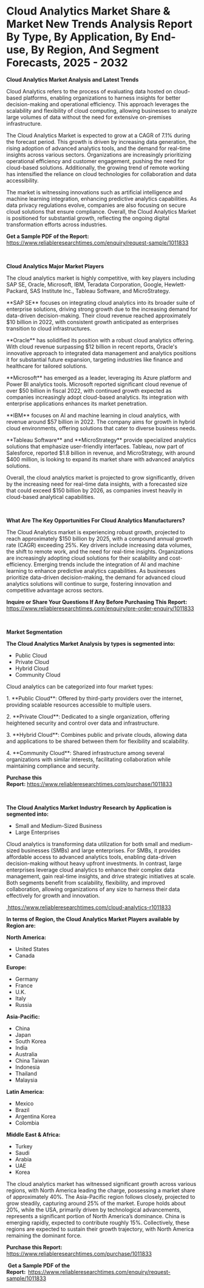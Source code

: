 <p><h1>Cloud Analytics Market Share & Market New Trends Analysis Report By Type, By Application, By End-use, By Region, And Segment Forecasts, 2025 - 2032</h1></p><p><strong>Cloud Analytics Market Analysis and Latest Trends</strong></p>
<p><p>Cloud Analytics refers to the process of evaluating data hosted on cloud-based platforms, enabling organizations to harness insights for better decision-making and operational efficiency. This approach leverages the scalability and flexibility of cloud computing, allowing businesses to analyze large volumes of data without the need for extensive on-premises infrastructure.</p><p>The Cloud Analytics Market is expected to grow at a CAGR of 7.1% during the forecast period. This growth is driven by increasing data generation, the rising adoption of advanced analytics tools, and the demand for real-time insights across various sectors. Organizations are increasingly prioritizing operational efficiency and customer engagement, pushing the need for cloud-based solutions. Additionally, the growing trend of remote working has intensified the reliance on cloud technologies for collaboration and data accessibility.</p><p>The market is witnessing innovations such as artificial intelligence and machine learning integration, enhancing predictive analytics capabilities. As data privacy regulations evolve, companies are also focusing on secure cloud solutions that ensure compliance. Overall, the Cloud Analytics Market is positioned for substantial growth, reflecting the ongoing digital transformation efforts across industries.</p></p>
<p><strong>Get a Sample PDF of the Report:&nbsp;</strong> <a href="https://www.reliableresearchtimes.com/enquiry/request-sample/1011833?utm_campaign=2219&utm_medium=2&utm_source=Github&utm_content=ia&utm_term=17042025&utm_id=cloud-analytics">https://www.reliableresearchtimes.com/enquiry/request-sample/1011833</a></p>
<p>&nbsp;</p>
<p><strong>Cloud Analytics Major Market Players</strong></p>
<p><p>The cloud analytics market is highly competitive, with key players including SAP SE, Oracle, Microsoft, IBM, Teradata Corporation, Google, Hewlett-Packard, SAS Institute Inc., Tableau Software, and MicroStrategy. </p><p>**SAP SE** focuses on integrating cloud analytics into its broader suite of enterprise solutions, driving strong growth due to the increasing demand for data-driven decision-making. Their cloud revenue reached approximately $10 billion in 2022, with consistent growth anticipated as enterprises transition to cloud infrastructures.</p><p>**Oracle** has solidified its position with a robust cloud analytics offering. With cloud revenue surpassing $12 billion in recent reports, Oracle's innovative approach to integrated data management and analytics positions it for substantial future expansion, targeting industries like finance and healthcare for tailored solutions.</p><p>**Microsoft** has emerged as a leader, leveraging its Azure platform and Power BI analytics tools. Microsoft reported significant cloud revenue of over $50 billion in fiscal 2022, with continued growth expected as companies increasingly adopt cloud-based analytics. Its integration with enterprise applications enhances its market penetration.</p><p>**IBM** focuses on AI and machine learning in cloud analytics, with revenue around $57 billion in 2022. The company aims for growth in hybrid cloud environments, offering solutions that cater to diverse business needs.</p><p>**Tableau Software** and **MicroStrategy** provide specialized analytics solutions that emphasize user-friendly interfaces. Tableau, now part of Salesforce, reported $1.8 billion in revenue, and MicroStrategy, with around $400 million, is looking to expand its market share with advanced analytics solutions.</p><p>Overall, the cloud analytics market is projected to grow significantly, driven by the increasing need for real-time data insights, with a forecasted size that could exceed $150 billion by 2026, as companies invest heavily in cloud-based analytical capabilities.</p></p>
<p>&nbsp;</p>
<p><strong>What Are The Key Opportunities For Cloud Analytics Manufacturers?</strong></p>
<p><p>The Cloud Analytics market is experiencing robust growth, projected to reach approximately $150 billion by 2025, with a compound annual growth rate (CAGR) exceeding 25%. Key drivers include increasing data volumes, the shift to remote work, and the need for real-time insights. Organizations are increasingly adopting cloud solutions for their scalability and cost-efficiency. Emerging trends include the integration of AI and machine learning to enhance predictive analytics capabilities. As businesses prioritize data-driven decision-making, the demand for advanced cloud analytics solutions will continue to surge, fostering innovation and competitive advantage across sectors.</p></p>
<p><strong>Inquire or Share Your Questions If Any Before Purchasing This Report:</strong> <a href="https://www.reliableresearchtimes.com/enquiry/pre-order-enquiry/1011833?utm_campaign=2219&utm_medium=2&utm_source=Github&utm_content=ia&utm_term=17042025&utm_id=cloud-analytics">https://www.reliableresearchtimes.com/enquiry/pre-order-enquiry/1011833</a></p>
<p>&nbsp;</p>
<p><strong>Market Segmentation</strong></p>
<p><strong>The Cloud Analytics Market Analysis by types is segmented into:</strong></p>
<p><ul><li>Public Cloud</li><li>Private Cloud</li><li>Hybrid Cloud</li><li>Community Cloud</li></ul></p>
<p><p>Cloud analytics can be categorized into four market types: </p><p>1. **Public Cloud**: Offered by third-party providers over the internet, providing scalable resources accessible to multiple users.</p><p>2. **Private Cloud**: Dedicated to a single organization, offering heightened security and control over data and infrastructure.</p><p>3. **Hybrid Cloud**: Combines public and private clouds, allowing data and applications to be shared between them for flexibility and scalability.</p><p>4. **Community Cloud**: Shared infrastructure among several organizations with similar interests, facilitating collaboration while maintaining compliance and security.</p></p>
<p><strong>Purchase this Report:&nbsp;</strong><a href="https://www.reliableresearchtimes.com/purchase/1011833?utm_campaign=2219&utm_medium=2&utm_source=Github&utm_content=ia&utm_term=17042025&utm_id=cloud-analytics">https://www.reliableresearchtimes.com/purchase/1011833</a></p>
<p>&nbsp;</p>
<p><strong>The Cloud Analytics Market Industry Research by Application is segmented into:</strong></p>
<p><ul><li>Small and Medium-Sized Business</li><li>Large Enterprises</li></ul></p>
<p><p>Cloud analytics is transforming data utilization for both small and medium-sized businesses (SMBs) and large enterprises. For SMBs, it provides affordable access to advanced analytics tools, enabling data-driven decision-making without heavy upfront investments. In contrast, large enterprises leverage cloud analytics to enhance their complex data management, gain real-time insights, and drive strategic initiatives at scale. Both segments benefit from scalability, flexibility, and improved collaboration, allowing organizations of any size to harness their data effectively for growth and innovation.</p></p>
<p><a href="https://www.reliableresearchtimes.com/cloud-analytics-r1011833?utm_campaign=2219&utm_medium=2&utm_source=Github&utm_content=ia&utm_term=17042025&utm_id=cloud-analytics">&nbsp;https://www.reliableresearchtimes.com/cloud-analytics-r1011833</a></p>
<p><strong>In terms of Region, the Cloud Analytics Market Players available by Region are:</strong></p>
<p>
    <p> <strong> North America: </strong>
        <ul>
            <li>United States</li>
            <li>Canada</li>
        </ul>
        </p> 
    <p> <strong> Europe: </strong>
        <ul>
            <li>Germany</li>
            <li>France</li>
            <li>U.K.</li>
            <li>Italy</li>
            <li>Russia</li>
        </ul>
        </p> 
    <p> <strong> Asia-Pacific: </strong>
        <ul>
            <li>China</li>
            <li>Japan</li>
            <li>South Korea</li>
            <li>India</li>
            <li>Australia</li>
            <li>China Taiwan</li>
            <li>Indonesia</li>
            <li>Thailand</li>
            <li>Malaysia</li>
        </ul>
        </p> 
    <p> <strong> Latin America: </strong>
        <ul>
            <li>Mexico</li>
            <li>Brazil</li>
            <li>Argentina Korea</li>
            <li>Colombia</li>
        </ul>
        </p> 
    <p> <strong> Middle East & Africa: </strong>
        <ul>
            <li>Turkey</li>
            <li>Saudi</li>
            <li>Arabia</li>
            <li>UAE</li>
            <li>Korea</li>
        </ul>
    </p>
    </p>
<p><p>The cloud analytics market has witnessed significant growth across various regions, with North America leading the charge, possessing a market share of approximately 40%. The Asia-Pacific region follows closely, projected to grow steadily, capturing around 25% of the market. Europe holds about 20%, while the USA, primarily driven by technological advancements, represents a significant portion of North America’s dominance. China is emerging rapidly, expected to contribute roughly 15%. Collectively, these regions are expected to sustain their growth trajectory, with North America remaining the dominant force.</p></p>
<p><strong>Purchase this Report: </strong><a href="https://www.reliableresearchtimes.com/purchase/1011833?utm_campaign=2219&utm_medium=2&utm_source=Github&utm_content=ia&utm_term=17042025&utm_id=cloud-analytics">https://www.reliableresearchtimes.com/purchase/1011833</a></p>
<p>&nbsp;<strong>Get a Sample PDF of the Report:&nbsp;&nbsp;</strong><a href="https://www.reliableresearchtimes.com/enquiry/request-sample/1011833?utm_campaign=2219&utm_medium=2&utm_source=Github&utm_content=ia&utm_term=17042025&utm_id=cloud-analytics">https://www.reliableresearchtimes.com/enquiry/request-sample/1011833</a></p>
<p><strong></strong></p>
<p><p></p><p></p><p></p></p>